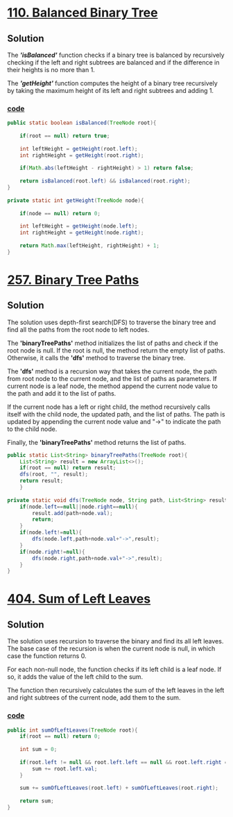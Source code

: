 # [110. Balanced Binary Tree](https://leetcode.com/problems/balanced-binary-tree/)

## Solution
The _**'isBalanced'**_ function checks if a binary tree is balanced by 
recursively checking if the left and right subtrees are balanced 
and if the difference in their heights is no more than 1. 

The **_'getHeight'_** function computes the height of a binary tree recursively
by taking the maximum height of its left and right subtrees and adding 1.

### [code](../../src/main/java/day16_20/Day17T110BalancedBinaryTree.java)

```java
public static boolean isBalanced(TreeNode root){
    
    if(root == null) return true;
    
    int leftHeight = getHeight(root.left);
    int rightHeight = getHeight(root.right);
    
    if(Math.abs(leftHeight - rightHeight) > 1) return false;
    
    return isBalanced(root.left) && isBalanced(root.right);
}
    
private static int getHeight(TreeNode node){
    
    if(node == null) return 0;
    
    int leftHeight = getHeight(node.left);
    int rightHeight = getHeight(node.right);
    
    return Math.max(leftHeight, rightHeight) + 1;
}
```

# [257. Binary Tree Paths](https://leetcode.com/problems/binary-tree-paths/)

## Solution
The solution uses depth-first search(DFS) to traverse the binary tree 
and find all the paths from the root node to left nodes. 

The **'binaryTreePaths'** method initializes the list of paths and check if
the root node is null. If the root is null, the method return the empty list
of paths. Otherwise, it calls the **'dfs'** method to traverse the binary tree.

The **'dfs'** method is a recursion way that takes the current node, 
the path from root node to the current node, and the list of paths as 
parameters. If current node is a leaf node, the method append the current
node value to the path and add it to the list of paths. 

If the current node has a left or right child, the method recursively calls itself with the child node, the updated path,
and the list of paths. The path is updated by appending the current node value and "->" to indicate the path to the child node.

Finally, the **'binaryTreePaths'** method returns the list of paths.

```java
public static List<String> binaryTreePaths(TreeNode root){
    List<String> result = new ArrayList<>();
    if(root == null) return result;
    dfs(root, "", result);
    return result;
    }
    
private static void dfs(TreeNode node, String path, List<String> result){
    if(node.left==null||node.right==null){
        result.add(path+node.val);
        return;
    }
    if(node.left!=null){
        dfs(node.left,path+node.val+"->",result);
    }
    if(node.right!=null){
        dfs(node.right,path+node.val+"->",result);
    }
}    
```

# [404. Sum of Left Leaves](https://leetcode.com/problems/sum-of-left-leaves/)

## Solution
The solution uses recursion to traverse the binary and find its all
left leaves. The base case of the recursion is when the current node
is null, in which case the function returns 0.

For each non-null node, the function checks if its left child is a leaf
node. If so, it adds the value of the left child to the sum.

The function then recursively calculates the sum of the left leaves in 
the left and right subtrees of the current node, add them to the sum.

### [code](../../src/main/java/day16_20/Day17T404SumOfLeftLeaves.java)

```java
public int sumOfLeftLeaves(TreeNode root){
    if(root == null) return 0;
    
    int sum = 0;
    
    if(root.left != null && root.left.left == null && root.left.right == null){
        sum += root.left.val;
    }
    
    sum += sumOfLeftLeaves(root.left) + sumOfLeftLeaves(root.right);
    
    return sum;
}
```

